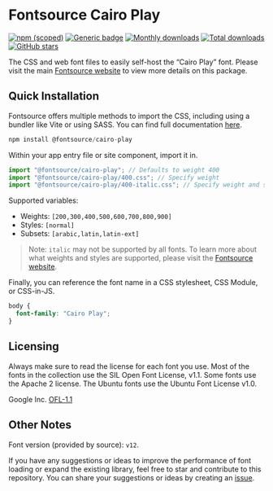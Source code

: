 # Fontsource Cairo Play

[![npm (scoped)](https://img.shields.io/npm/v/@fontsource/cairo-play?color=brightgreen)](https://www.npmjs.com/package/@fontsource/cairo-play) [![Generic badge](https://img.shields.io/badge/fontsource-passing-brightgreen)](https://github.com/fontsource/fontsource) [![Monthly downloads](https://badgen.net/npm/dm/@fontsource/cairo-play)](https://github.com/fontsource/fontsource) [![Total downloads](https://badgen.net/npm/dt/@fontsource/cairo-play)](https://github.com/fontsource/fontsource) [![GitHub stars](https://img.shields.io/github/stars/fontsource/fontsource.svg?style=social&label=Star)](https://github.com/fontsource/fontsource/stargazers)

The CSS and web font files to easily self-host the “Cairo Play” font. Please visit the main [Fontsource website](https://fontsource.org/fonts/cairo-play) to view more details on this package.

## Quick Installation

Fontsource offers multiple methods to import the CSS, including using a bundler like Vite or using SASS. You can find full documentation [here](https://fontsource.org/docs/getting-started/introduction).

```javascript
npm install @fontsource/cairo-play
```

Within your app entry file or site component, import it in.

```javascript
import "@fontsource/cairo-play"; // Defaults to weight 400
import "@fontsource/cairo-play/400.css"; // Specify weight
import "@fontsource/cairo-play/400-italic.css"; // Specify weight and style
```

Supported variables:
- Weights: `[200,300,400,500,600,700,800,900]`
- Styles: `[normal]`
- Subsets: `[arabic,latin,latin-ext]`

> Note: `italic` may not be supported by all fonts. To learn more about what weights and styles are supported, please visit the [Fontsource website](https://fontsource.org/fonts/cairo-play).

Finally, you can reference the font name in a CSS stylesheet, CSS Module, or CSS-in-JS.

```css
body {
  font-family: "Cairo Play";
}
```

## Licensing
Always make sure to read the license for each font you use. Most of the fonts in the collection use the SIL Open Font License, v1.1. Some fonts use the Apache 2 license. The Ubuntu fonts use the Ubuntu Font License v1.0.

Google Inc.
[OFL-1.1](http://scripts.sil.org/OFL)

## Other Notes
Font version (provided by source): `v12`.

If you have any suggestions or ideas to improve the performance of font loading or expand the existing library, feel free to star and contribute to this repository. You can share your suggestions or ideas by creating an [issue](https://github.com/fontsource/fontsource/issues).